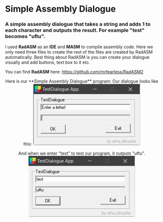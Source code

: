 # Simple Assembly Dialogue
### A simple assembly dialogue that takes a string and adds 1 to each character and outputs the result. For example "test" becomes "uftu".

I used **RadASM** as an **IDE** and **MASM** to compile assembly code. Here we only need three files to create the rest of the files are created by RadASM automatically. Best thing about RadASM is you can create your dialogue visually and add buttons, text box to it etc.

You can find **RadASM** here: https://github.com/mrfearless/RadASM2



<p align="center">
 Here is our **Simple Assembly Dialogue** program:
Our dialogue looks like this:
  <img src="https://github.com/rehayilmazlar/simpleAssemblyDialogue/blob/main/Images/1.JPG" />
</p>

<p align="center">
And when we enter "test" to test our program, it outputs "uftu".
  <img src="https://github.com/rehayilmazlar/simpleAssemblyDialogue/blob/main/Images/2.JPG" />
</p>

